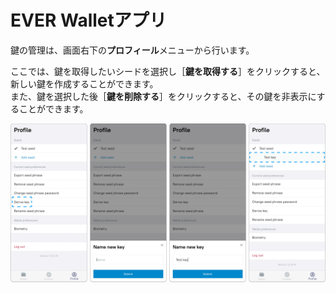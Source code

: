 # EVER Walletアプリ

鍵の管理は、画面右下の**プロフィール**メニューから行います。

ここでは、鍵を取得したいシードを選択し［**鍵を取得する**］をクリックすると、新しい鍵を作成することができます。\
また、鍵を選択した後［**鍵を削除する**］をクリックすると、その鍵を非表示にすることができます。

![](<../../.gitbook/assets/image (22).png>)
